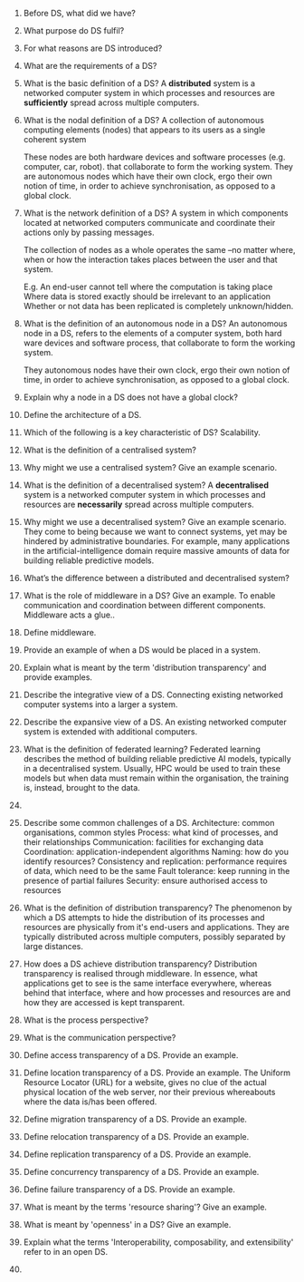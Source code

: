 1. Before DS, what did we have?
2. What purpose do DS fulfil?
3. For what reasons are DS introduced?
4. What are the requirements of a DS?
5. What is the basic definition of a DS?
	A **distributed** system is a networked computer system in which processes and resources are **sufficiently** spread across multiple computers.
6.  What is the nodal definition of a DS?
	A collection of autonomous computing elements (nodes) that appears to its users as a single coherent system

	These nodes are both hardware devices and software processes (e.g. computer, car, robot). that collaborate to form the working system. They are autonomous nodes which have their own clock, ergo their own notion of time, in order to achieve synchronisation, as opposed to a global clock.
7. What is the network definition of a DS?
	A system in which components located at networked computers communicate and coordinate their actions only by passing messages.

	The collection of nodes as a whole operates the same –no matter where, when or how the interaction takes places between the user and that system.
	
	E.g. An end-user cannot tell where the computation is taking place
	Where data is stored exactly should be irrelevant to an application
	Whether or not data has been replicated is completely unknown/hidden. 
8. What is the definition of an autonomous node in a DS?
	An autonomous node in a DS, refers to the elements of a computer system, both hard ware devices and software process, that collaborate to form the working system. 
	
	They autonomous nodes have their own clock, ergo their own notion of time, in order to achieve synchronisation, as opposed to a global clock.
9. Explain why a node in a DS does not have a global clock?
10. Define the architecture of a DS.
11. Which of the following is a key characteristic of DS?
	Scalability.
12. What is the definition of a centralised system?
13. Why might we use a centralised system? Give an example scenario.
14. What is the definition of a decentralised system?
	A **decentralised** system is a networked computer system in which processes and resources are **necessarily** spread across multiple computers.
15. Why might we use a decentralised system? Give an example scenario.
	They come to being because we want to connect systems, yet may be hindered by administrative boundaries. For example, many applications in the artificial-intelligence domain require massive amounts of data for building reliable predictive models.
16. What’s the difference between a distributed and decentralised system?
17. What is the role of middleware in a DS? Give an example.
	To enable communication and coordination between different components. Middleware acts a glue..
18. Define middleware.
19. Provide an example of when a DS would be placed in a system.
20. Explain what is meant by the term 'distribution transparency' and provide examples.
21. Describe the integrative view of a DS.
	Connecting existing networked computer systems into a larger a system.
22. Describe the expansive view of a DS.
	An existing networked computer system is extended with additional computers.
23. What is the definition of federated learning?
	Federated learning describes the method of building reliable predictive AI models, typically in a decentralised system.
	Usually, HPC would be used to train these models but when data must remain within the organisation, the training is, instead, brought to the data.  
24. 
25. Describe some common challenges of a DS.
	Architecture: common organisations, common styles
	Process: what kind of processes, and their relationships
	Communication: facilities for exchanging data
	Coordination: application-independent algorithms
	Naming: how do you identify resources?
	Consistency and replication: performance requires of data, which need to be the same
	Fault tolerance: keep running in the presence of partial failures
	Security: ensure authorised access to resources
26. What is the definition of distribution transparency?
	 The phenomenon by which a DS attempts to hide the distribution of its processes and resources are physically from it's end-users and applications. They are typically distributed across multiple computers, possibly separated by large distances. 
27. How does a DS achieve distribution transparency?
	Distribution transparency is realised through middleware.
	In essence, what applications get to see is the same interface everywhere, whereas behind that interface, where and how processes and resources are and how they are accessed is kept transparent.
28. What is the process perspective?
29.  What is the communication perspective?
30. Define access transparency of a DS. Provide an example.
31. Define location transparency of a DS. Provide an example.
	The Uniform Resource Locator (URL) for a website, gives no clue of the actual physical location of the web server, nor their previous whereabouts  where the data is/has been offered.
32. Define migration transparency of a DS. Provide an example.
33. Define relocation transparency of a DS. Provide an example.
34. Define replication transparency of a DS. Provide an example.
35. Define concurrency transparency of a DS. Provide an example.
36. Define failure transparency of a DS. Provide an example.
37. What is meant by the terms 'resource sharing'? Give an example.
38. What is meant by 'openness' in a DS? Give an example.
39. Explain what the terms 'Interoperability, composability, and extensibility' refer to in an open DS.
40. 
